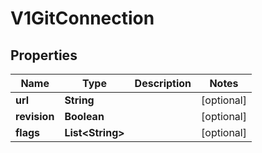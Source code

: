 

# V1GitConnection

## Properties

Name | Type | Description | Notes
------------ | ------------- | ------------- | -------------
**url** | **String** |  |  [optional]
**revision** | **Boolean** |  |  [optional]
**flags** | **List&lt;String&gt;** |  |  [optional]




